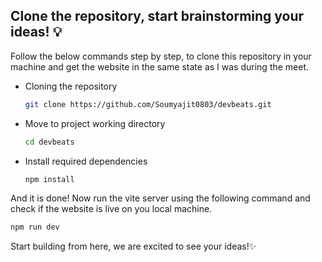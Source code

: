 

## Clone the repository, start brainstorming your ideas! 💡

Follow the below commands step by step, to clone this repository in your machine and get the website in the same state as I was during the meet.

* Cloning the repository
    ```bash
    git clone https://github.com/Soumyajit0803/devbeats.git
    ```
* Move to project working directory
    ```bash
    cd devbeats
    ```
* Install required dependencies
    ```bash
    npm install
    ```

And it is done! Now run the vite server using the following command and check if the website is live on you local machine.

```bash
npm run dev
```

Start building from here, we are excited to see your ideas!✨